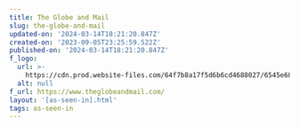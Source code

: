 ```yaml
---
title: The Globe and Mail
slug: the-globe-and-mail
updated-on: '2024-03-14T18:21:20.847Z'
created-on: '2023-09-05T23:25:59.522Z'
published-on: '2024-03-14T18:21:20.847Z'
f_logo:
  url: >-
    https://cdn.prod.website-files.com/64f7b8a17f5d6b6cd4688027/6545e68bdf5823449b01bf23_tgam.svg
  alt: null
f_url: https://www.theglobeandmail.com/
layout: '[as-seen-in].html'
tags: as-seen-in
---
```



